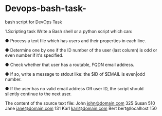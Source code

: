 # Devops-bash-task-
bash script for DevOps Task

1.Scripting task
Write a Bash shell or a python script which can:

● Process a text file which has users and their properties in each line.

● Determine one by one if the ID number of the user (last column) is odd or even number if it's specified.

● Check whether that user has a routable, FQDN email address.

● If so, write a message to stdout like: the $ID of $EMAIL is even|odd number.

● If the user has no valid email address OR user ID, the script should silently continue to the
next user.


The content of the source text file:
John john@domain.com 325
Susan 510
Jane jane@domain.com 131
Karl karl@domain.com
Bert bert@localhost 150
